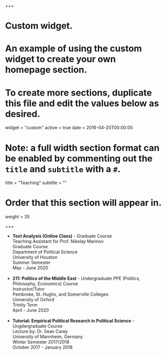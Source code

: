 
+++
# Custom widget.
# An example of using the custom widget to create your own homepage section.
# To create more sections, duplicate this file and edit the values below as desired.
widget = "custom"
active = true
date = 2016-04-20T00:00:00

# Note: a full width section format can be enabled by commenting out the `title` and `subtitle` with a `#`.
title = "Teaching"
subtitle = ""

# Order that this section will appear in.
weight = 35

+++

- **Text Analysis (Online Class)** - Graduate Course <br/> Teaching Assistant for Prof. Nikolay Marinov <br/>Graduate Course <br/>Department of Political Science<br/> University of Houston <br/> Summer Semester <br/> May - June 2020 <br/><br/> 
- **211: Politics of the Middle East** - Undergraduate PPE (Politics, Philosophy, Economics) Course <br/> Instructor/Tutor<br/> Pembroke, St. Hughs, and Somerville Colleges<br/> University of Oxford <br/> Trinity Term  <br/> April - June 2020<br/> <br/> 
- **Tutorial: Empirical Political Research in Political Science** - Ungdergraduate Course  <br/> Lecture by: Dr. Sean Carey<br/>  University of Mannheim, Germany<br/>Winter Semester 2017/2018<br/>October 2017 - January 2018 





